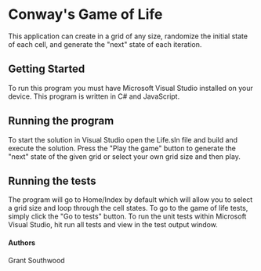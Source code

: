 # Conway's Game of Life #
This application can create in a grid of any size, randomize the initial state of each cell, and generate the "next" state of each iteration.

## Getting Started ##
To run this program you must have Microsoft Visual Studio installed on your device. This program is written in C# and JavaScript.

## Running the program ##
To start the solution in Visual Studio open the Life.sln file and build and execute the solution. Press the "Play the game" button to generate the "next" state of the given grid or select your own grid size and then play.

## Running the tests ##
The program will go to Home/Index by default which will allow you to select a grid size and loop through the cell states.
To go to the game of life tests, simply click the "Go to tests" button.
To run the unit tests within Microsoft Visual Studio, hit run all tests and view in the test output window.


#### Authors ####
Grant Southwood
